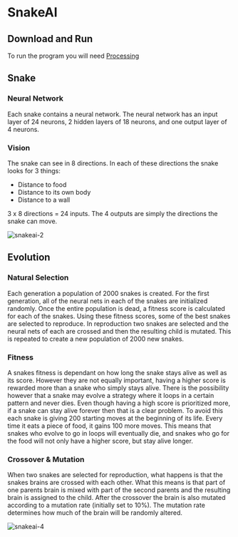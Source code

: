 # SnakeAI

## Download and Run
To run the program you will need [Processing](https://processing.org/)

## Snake
### Neural Network
Each snake contains a neural network. The neural network has an input layer of 24 neurons, 2 hidden layers of 18 neurons, and one output layer of 4 neurons. 
### Vision
The snake can see in 8 directions. In each of these directions the snake looks for 3 things:
+ Distance to food
+ Distance to its own body
+ Distance to a wall

3 x 8 directions = 24 inputs. The 4 outputs are simply the directions the snake can move.

![snakeai-2](https://user-images.githubusercontent.com/36581610/47884783-85299680-de08-11e8-9c0f-cc597d8b2b3b.gif)

## Evolution
### Natural Selection
Each generation a population of 2000 snakes is created. For the first generation, all of the neural nets in each of the snakes are initialized randomly. Once the entire population is dead, a fitness score is calculated for each of the snakes. Using these fitness scores, some of the best snakes are selected to reproduce. In reproduction two snakes are selected and the neural nets of each are crossed and then the resulting child is mutated. This is repeated to create a new population of 2000 new snakes.

### Fitness
A snakes fitness is dependant on how long the snake stays alive as well as its score. However they are not equally important, having a higher score is rewarded more than a snake who simply stays alive. There is the possibility however that a snake may evolve a strategy where it loops in a certain pattern and never dies. Even though having a high score is prioritized more, if a snake can stay alive forever then that is a clear problem. To avoid this each snake is giving 200 starting moves at the beginning of its life. Every time it eats a piece of food, it gains 100 more moves. This means that snakes who evolve to go in loops will eventually die, and snakes who go for the food will not only have a higher score, but stay alive longer.

### Crossover & Mutation
When two snakes are selected for reproduction, what happens is that the snakes brains are crossed with each other. What this means is that part of one parents brain is mixed with part of the second parents and the resulting brain is assigned to the child. After the crossover the brain is also mutated according to a mutation rate (initially set to 10%). The mutation rate determines how much of the brain will be randomly altered.


![snakeai-4](https://user-images.githubusercontent.com/36581610/47884972-3defd580-de09-11e8-9c30-a85c5cd41611.gif)
